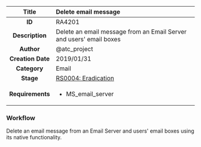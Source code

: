 | Title                       | Delete email message         |
|:---------------------------:|:--------------------|
| **ID**                      | RA4201            |
| **Description**             | Delete an email message from an Email Server and users' email boxes   |
| **Author**                  | @atc_project        |
| **Creation Date**           | 2019/01/31 |
| **Category**                | Email      |
| **Stage**                   |[RS0004: Eradication](../Response_Stages/RS0004.md)| 
| **Requirements** |<ul><li>MS_email_server</li></ul>|

### Workflow

Delete an email message from an Email Server and users' email boxes using its native functionality.
